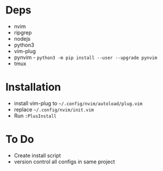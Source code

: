 # Deps
* nvim
* ripgrep
* nodejs
* python3
* vim-plug
* pynvim - `python3 -m pip install --user --upgrade pynvim`
* tmux

# Installation
* install vim-plug to `~/.config/nvim/autoload/plug.vim`
* replace `~/.config/nvim/init.vim`
* Run `:PlusInstall`

# To Do
* Create install script
* version control all configs in same project
